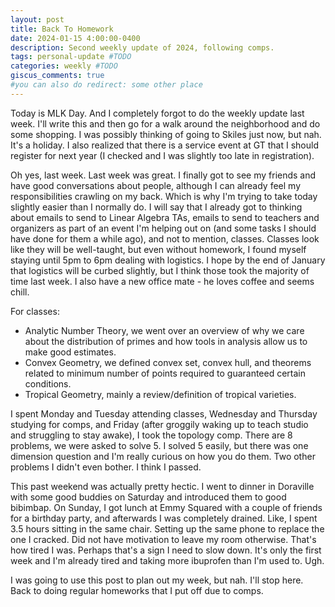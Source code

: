 ```yaml
---
layout: post
title: Back To Homework
date: 2024-01-15 4:00:00-0400
description: Second weekly update of 2024, following comps.
tags: personal-update #TODO
categories: weekly #TODO
giscus_comments: true
#you can also do redirect: some other place
---
```


Today is MLK Day. And I completely forgot to do the weekly update last week. I'll write this and then go for a walk around the neighborhood and do some shopping. I was possibly thinking of going to Skiles just now, but nah. It's a holiday. I also realized that there is a service event at GT that I should register for next year (I checked and I was slightly too late in registration).

Oh yes, last week. Last week was great. I finally got to see my friends and have good conversations about people, although I can already feel my responsibilities crawling on my back. Which is why I'm trying to take today slightly easier than I normally do. I will say that I already got to thinking about emails to send to Linear Algebra TAs, emails to send to teachers and organizers as part of an event I'm helping out on (and some tasks I should have done for them a while ago), and not to mention, classes. Classes look like they will be well-taught, but even without homework, I found myself staying until 5pm to 6pm dealing with logistics. I hope by the end of January that logistics will be curbed slightly, but I think those took the majority of time last week. I also have a new office mate - he loves coffee and seems chill.

For classes:
- Analytic Number Theory, we went over an overview of why we care about the distribution of primes and how tools in analysis allow us to make good estimates. 
- Convex Geometry, we defined convex set, convex hull, and theorems related to minimum number of points required to guaranteed certain conditions.
- Tropical Geometry, mainly a review/definition of tropical varieties.

I spent Monday and Tuesday attending classes, Wednesday and Thursday studying for comps, and Friday (after groggily waking up to teach studio and struggling to stay awake), I took the topology comp. There are 8 problems, we were asked to solve 5. I solved 5 easily, but there was one dimension question and I'm really curious on how you do them. Two other problems I didn't even bother. I think I passed.

This past weekend was actually pretty hectic. I went to dinner in Doraville with some good buddies on Saturday and introduced them to good bibimbap. On Sunday, I got lunch at Emmy Squared with a couple of friends for a birthday party, and afterwards I was completely drained. Like, I spent 3.5 hours sitting in the same chair. Setting up the same phone to replace the one I cracked. Did not have motivation to leave my room otherwise. That's how tired I was. Perhaps that's a sign I need to slow down. It's only the first week and I'm already tired and taking more ibuprofen than I'm used to. Ugh.

I was going to use this post to plan out my week, but nah. I'll stop here. Back to doing regular homeworks that I put off due to comps.